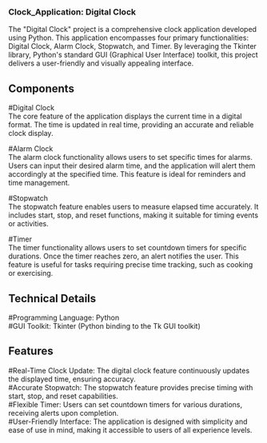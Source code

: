 ### Clock_Application: Digital Clock

The "Digital Clock" project is a comprehensive clock application developed using Python. This application encompasses four primary functionalities: Digital Clock, Alarm Clock, Stopwatch, and Timer. By leveraging the Tkinter library, Python's standard GUI (Graphical User Interface) toolkit, this project delivers a user-friendly and visually appealing interface.

## Components

#Digital Clock <br>
The core feature of the application displays the current time in a digital format. The time is updated in real time, providing an accurate and reliable clock display.

#Alarm Clock <br>
The alarm clock functionality allows users to set specific times for alarms. Users can input their desired alarm time, and the application will alert them accordingly at the specified time. This feature is ideal for reminders and time management.

#Stopwatch <br>
The stopwatch feature enables users to measure elapsed time accurately. It includes start, stop, and reset functions, making it suitable for timing events or activities.

#Timer <br>
The timer functionality allows users to set countdown timers for specific durations. Once the timer reaches zero, an alert notifies the user. This feature is useful for tasks requiring precise time tracking, such as cooking or exercising.

## Technical Details

#Programming Language: Python <br>
#GUI Toolkit: Tkinter (Python binding to the Tk GUI toolkit)

## Features

#Real-Time Clock Update: The digital clock feature continuously updates the displayed time, ensuring accuracy. <br>
#Accurate Stopwatch: The stopwatch feature provides precise timing with start, stop, and reset capabilities. <br>
#Flexible Timer: Users can set countdown timers for various durations, receiving alerts upon completion. <br>
#User-Friendly Interface: The application is designed with simplicity and ease of use in mind, making it accessible to users of all experience levels.
